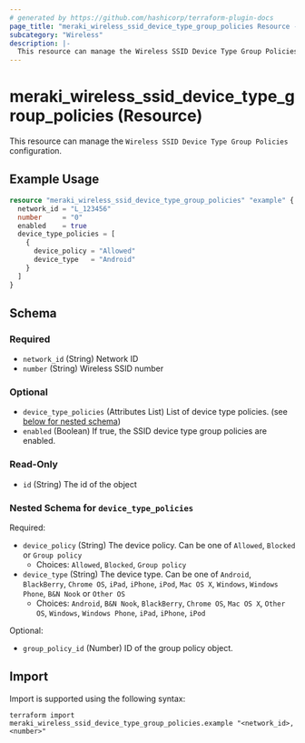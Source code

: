 ```yaml
---
# generated by https://github.com/hashicorp/terraform-plugin-docs
page_title: "meraki_wireless_ssid_device_type_group_policies Resource - terraform-provider-meraki"
subcategory: "Wireless"
description: |-
  This resource can manage the Wireless SSID Device Type Group Policies configuration.
---
```


# meraki_wireless_ssid_device_type_group_policies (Resource)

This resource can manage the `Wireless SSID Device Type Group Policies` configuration.

## Example Usage

```terraform
resource "meraki_wireless_ssid_device_type_group_policies" "example" {
  network_id = "L_123456"
  number     = "0"
  enabled    = true
  device_type_policies = [
    {
      device_policy = "Allowed"
      device_type   = "Android"
    }
  ]
}
```

<!-- schema generated by tfplugindocs -->
## Schema

### Required

- `network_id` (String) Network ID
- `number` (String) Wireless SSID number

### Optional

- `device_type_policies` (Attributes List) List of device type policies. (see [below for nested schema](#nestedatt--device_type_policies))
- `enabled` (Boolean) If true, the SSID device type group policies are enabled.

### Read-Only

- `id` (String) The id of the object

<a id="nestedatt--device_type_policies"></a>
### Nested Schema for `device_type_policies`

Required:

- `device_policy` (String) The device policy. Can be one of `Allowed`, `Blocked` or `Group policy`
  - Choices: `Allowed`, `Blocked`, `Group policy`
- `device_type` (String) The device type. Can be one of `Android`, `BlackBerry`, `Chrome OS`, `iPad`, `iPhone`, `iPod`, `Mac OS X`, `Windows`, `Windows Phone`, `B&N Nook` or `Other OS`
  - Choices: `Android`, `B&N Nook`, `BlackBerry`, `Chrome OS`, `Mac OS X`, `Other OS`, `Windows`, `Windows Phone`, `iPad`, `iPhone`, `iPod`

Optional:

- `group_policy_id` (Number) ID of the group policy object.

## Import

Import is supported using the following syntax:

```shell
terraform import meraki_wireless_ssid_device_type_group_policies.example "<network_id>,<number>"
```
